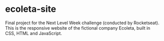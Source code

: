 # ecoleta-site
 Final project for the Next Level Week challenge (conducted by Rocketseat). This is the responsive website of the fictional company Ecoleta, built in CSS, HTML and JavaScript.
